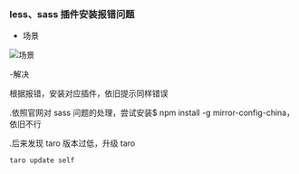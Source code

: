### less、sass 插件安装报错问题

- 场景

![场景](/assets/md-imgs/taro-error-01.png)

-解决

根据报错，安装对应插件，依旧提示同样错误

.依照官网对 sass 问题的处理，尝试安装\$ npm install -g mirror-config-china，依旧不行

.后来发现 taro 版本过低，升级 taro

```js
taro update self
```
